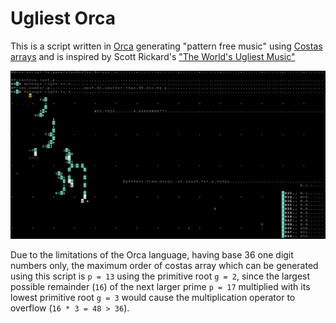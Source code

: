 # Ugliest Orca

This is a script written in [Orca](https://100r.co/site/orca.html) generating "pattern free music" using [Costas arrays](https://en.wikipedia.org/wiki/Costas_array) and is inspired by Scott Rickard's ["The World's Ugliest Music"](https://www.youtube.com/watch?v=RENk9PK06AQ)

![screenshot of the Orca script, it kinda looks like a kangaroo](screenshots/screenshot-ugliest-orca.png)

Due to the limitations of the Orca language, having base 36 one digit numbers only, the maximum order of costas array which can be generated using this script is `p = 13` using the primitive root `g = 2`, since the largest possible remainder (`16`) of the next larger prime `p = 17` multiplied with its lowest primitive root `g = 3` would cause the multiplication operator to overflow (`16 * 3 = 48 > 36`).


